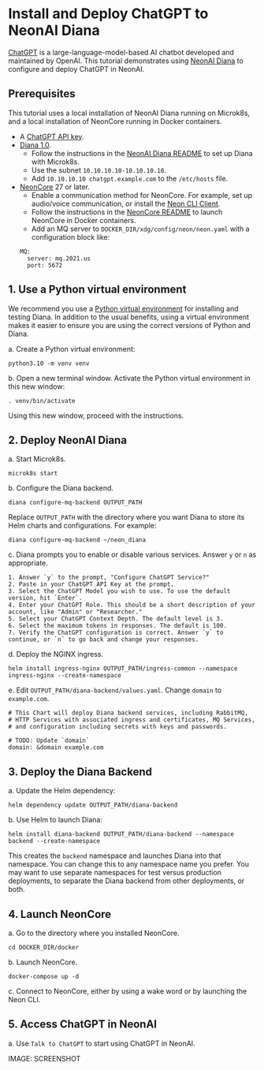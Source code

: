 # Install and Deploy ChatGPT to NeonAI Diana 

[ChatGPT](https://chat.openai.com/) is a large-language-model-based AI chatbot developed and maintained by OpenAI. This tutorial demonstrates using [NeonAI Diana](https://github.com/NeonGeckoCom/neon-diana-utils) to configure and deploy ChatGPT in NeonAI.

## Prerequisites

This tutorial uses a local installation of NeonAI Diana running on Microk8s, and a local installation of NeonCore running in Docker containers.

* A [ChatGPT API key](https://help.openai.com/en/articles/4936850-where-do-i-find-my-secret-api-key).
* [Diana 1.0](https://github.com/NeonGeckoCom/neon-diana-utils/blob/dev/README.md). 
    * Follow the instructions in the [NeonAI Diana README]((https://github.com/NeonGeckoCom/neon-diana-utils/blob/dev/README.md)) to set up Diana with Microk8s.
    * Use the subnet `10.10.10.10-10.10.10.10`.
    * Add `10.10.10.10 chatgpt.example.com` to the `/etc/hosts` file.
* [NeonCore](https://github.com/NeonGeckoCom/NeonCore) 27 or later.
    * Enable a communication method for NeonCore. For example, set up audio/voice communication, or install the [Neon CLI Client](https://pypi.org/project/neon-cli-client/).
    * Follow the instructions in the [NeonCore README](https://github.com/NeonGeckoCom/NeonCore) to launch NeonCore in Docker containers.
    * Add an MQ server to `DOCKER_DIR/xdg/config/neon/neon.yaml` with a configuration block like:
    ```
    MQ:
      server: mq.2021.us
      port: 5672
    ```
    
    
## 1. Use a Python virtual environment

We recommend you use a [Python virtual environment](https://docs.python.org/3/library/venv.html) for installing and testing Diana. In addition to the usual benefits, using a virtual environment makes it easier to ensure you are using the correct versions of Python and Diana.

a. Create a Python virtual environment:

```
python3.10 -m venv venv
```

b. Open a new terminal window. Activate the Python virtual environment in this new window:

```
. venv/bin/activate
```

Using this new window, proceed with the instructions.

## 2. Deploy NeonAI Diana

a. Start Microk8s.

```
microk8s start
```

b. Configure the Diana backend.

```
diana configure-mq-backend OUTPUT_PATH
```

Replace `OUTPUT_PATH` with the directory where you want Diana to store its Helm charts and configurations. For example:

```
diana configure-mq-backend ~/neon_diana
```

c. Diana prompts you to enable or disable various services. Answer `y` or `n` as appropriate. 

    1. Answer `y` to the prompt, "Configure ChatGPT Service?"
    2. Paste in your ChatGPT API Key at the prompt.
    3. Select the ChatGPT Model you wish to use. To use the default version, hit `Enter`.
    4. Enter your ChatGPT Role. This should be a short description of your account, like "Admin" or "Researcher."
    5. Select your ChatGPT Context Depth. The default level is 3.
    6. Select the maximum tokens in responses. The default is 100.
    7. Verify the ChatGPT configuration is correct. Answer `y` to continue, or `n` to go back and change your responses.

d. Deploy the NGINX ingress.

```
helm install ingress-nginx OUTPUT_PATH/ingress-common --namespace ingress-nginx --create-namespace
```

e. Edit `OUTPUT_PATH/diana-backend/values.yaml`. Change `domain` to `example.com`.

```
# This Chart will deploy Diana backend services, including RabbitMQ,
# HTTP Services with associated ingress and certificates, MQ Services,
# and configuration including secrets with keys and passwords.

# TODO: Update `domain`
domain: &domain example.com
```

## 3. Deploy the Diana Backend

a. Update the Helm dependency:

```
helm dependency update OUTPUT_PATH/diana-backend
```

b. Use Helm to launch Diana:

```
helm install diana-backend OUTPUT_PATH/diana-backend --namespace backend --create-namespace
```

This creates the `backend` namespace and launches Diana into that namespace. You can change this to any namespace name you prefer. You may want to use separate namespaces for test versus production deployments, to separate the Diana backend from other deployments, or both.

## 4. Launch NeonCore

a. Go to the directory where you installed NeonCore.

```
cd DOCKER_DIR/docker
```

b. Launch NeonCore.

```
docker-compose up -d
```

c. Connect to NeonCore, either by using a wake word or by launching the Neon CLI.

## 5. Access ChatGPT in NeonAI

a. Use `Talk to ChatGPT` to start using ChatGPT in NeonAI.

IMAGE: SCREENSHOT



